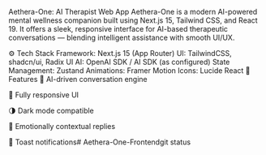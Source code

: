 Aethera-One: AI Therapist Web App
Aethera-One is a modern AI-powered mental wellness companion built using Next.js 15, Tailwind CSS, and React 19. It offers a sleek, responsive interface for AI-based therapeutic conversations — blending intelligent assistance with smooth UI/UX.

⚙️ Tech Stack
Framework: Next.js 15 (App Router)
UI: TailwindCSS, shadcn/ui, Radix UI
AI: OpenAI SDK / AI SDK (as configured)
State Management: Zustand
Animations: Framer Motion
Icons: Lucide React
📸 Features 🎯 AI-driven conversation engine

🎨 Fully responsive UI

🌗 Dark mode compatible

🧠 Emotionally contextual replies

🔔 Toast notifications# Aethera-One-Frontendgit status